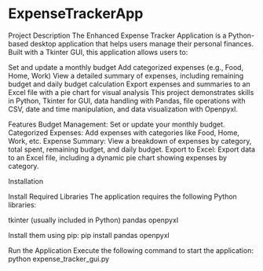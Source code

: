 # ExpenseTrackerApp

Project Description
The Enhanced Expense Tracker Application is a Python-based desktop application that helps users manage their personal finances. Built with a Tkinter GUI, this application allows users to:

Set and update a monthly budget
Add categorized expenses (e.g., Food, Home, Work)
View a detailed summary of expenses, including remaining budget and daily budget calculation
Export expenses and summaries to an Excel file with a pie chart for visual analysis
This project demonstrates skills in Python, Tkinter for GUI, data handling with Pandas, file operations with CSV, date and time manipulation, and data visualization with Openpyxl.

Features
Budget Management: Set or update your monthly budget.
Categorized Expenses: Add expenses with categories like Food, Home, Work, etc.
Expense Summary: View a breakdown of expenses by category, total spent, remaining budget, and daily budget.
Export to Excel: Export data to an Excel file, including a dynamic pie chart showing expenses by category.

Installation

Install Required Libraries The application requires the following Python libraries:

tkinter (usually included in Python)
pandas
openpyxl

Install them using pip:
pip install pandas openpyxl

Run the Application Execute the following command to start the application:
python expense_tracker_gui.py
